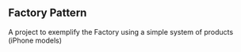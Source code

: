 ## Factory Pattern

A project to exemplify the Factory using a simple system of products (iPhone models)
